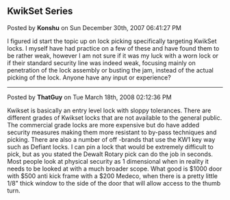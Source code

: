 ## KwikSet Series
Posted by **Konshu** on Sun December 30th, 2007 06:41:27 PM

I figured id start the topic up on lock picking specifically targeting KwikSet
locks. I myself have had practice on a few of these and have found them to be
rather weak, however I am not sure if it was my luck with a worn lock or if
their standard security line was indeed weak, focusing mainly on penetration of
the lock assembly or busting the jam, instead of the actual picking of the lock.
Anyone have any input or experience?

--------------------------------------------------------------------------------

Posted by **ThatGuy** on Tue March 18th, 2008 02:12:36 PM

Kwikset is basically an entry level lock with sloppy tolerances. There are
different grades of Kwikset locks that are not available to the general public.
The commercial grade locks are more expensive but do have added security
measures making them more resistant to by-pass techniques and picking. There are
also a number of off -brands that use the KW1 key way such as Defiant locks. I
can pin a lock that would be extremely difficult to pick, but as you stated the
Dewalt Rotary pick can do the job in seconds. Most people look at physical
security as 1 dimensional when in reality it needs to be looked at with a much
broader scope. What good is $1000 door with $500 anti kick frame with a $200
Medeco, when there is a pretty little 1/8" thick window to the side of the door
that will allow access to the thumb turn.
